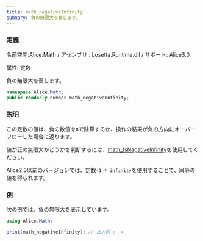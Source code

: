 ```yaml
---
title: math_negativeInfinity
summary: 負の無限大を表します。
---
```


### 定義
名前空間:Alice.Math / アセンブリ : Losetta.Runtime.dll / サポート: Alice3.0

属性: 定数

負の無限大を表します。

```cs title="AliceScript"
namespace Alice.Math;
public readonly number math_negativeInfinity;
```

### 説明
この定数の値は、負の数値を`0`で除算するか、操作の結果が負の方向にオーバーフローした場合に返ります。

値が正の無限大かどうかを判断するには、[math_IsNagativeInfinity](./math_negativeinfinity.md)を使用してください。

Alice2.3以前のバージョンでは、定数`-1 * infinity`を使用することで、同等の値を得られます。

### 例
次の例では、負の無限大を表示しています。

```cs title="AliceScript"
using Alice.Math;

print(math_negativeInfinity); // 出力例 : -∞
```